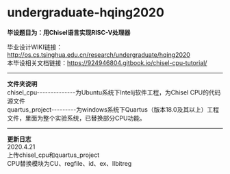 # undergraduate-hqing2020
**毕设题目为：用Chisel语言实现RISC-V处理器**

毕业设计WIKI链接：http://os.cs.tsinghua.edu.cn/research/undergraduate/hqing2020 <br/>
本毕设相关文档链接：https://924946804.gitbook.io/chisel-cpu-tutorial/

---
**文件夹说明**<br/>
chisel_cpu--------------为Ubuntu系统下Intelij软件工程，为Chisel CPU的代码源文件<br/>
quartus_project---------为windows系统下Quartus（版本18.0及其以上）工程文件，里面为整个实验系统，已替换部分CPU功能。

---
**更新日志**<br/>
2020.4.21<br/>
上传chisel_cpu和quartus_project<br/>
CPU替换模块为CU、regfile、id、ex、llbitreg<br/>

